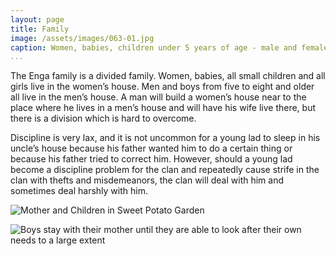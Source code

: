 ```yaml
---
layout: page
title: Family
image: /assets/images/063-01.jpg
caption: Women, babies, children under 5 years of age - male and female - live in the women’s house, along with the pigs. Girls wear kuta skirts before they can walk.
...
```




The Enga family is a divided family. Women, babies, all small children
and all girls live in the women’s house. Men and boys from five to eight
and older all live in the men’s house. A man will build a women’s house
near to the place where he lives in a men’s house and will have his wife
live there, but there is a division which is hard to overcome.

Discipline is very lax, and it is not uncommon for a young lad to sleep in
his uncle’s house because his father wanted him to do a certain thing or
because his father tried to correct him. However, should a young lad
become a discipline problem for the clan and repeatedly cause strife in
the clan with thefts and misdemeanors, the clan will deal with him and
sometimes deal harshly with him.


![Mother and Children in Sweet Potato Garden](/assets/images/063-02.jpg)

![Boys stay with their mother until they are able to look after their own needs to a large extent](/assets/images/063-03.jpg)

